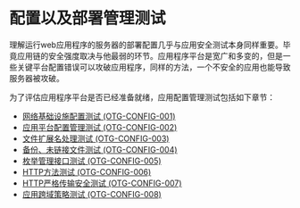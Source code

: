 # 配置以及部署管理测试

理解运行web应用程序的服务器的部署配置几乎与应用安全测试本身同样重要。毕竟应用链的安全强度取决与他最弱的环节。应用程序平台是宽广和多变的，但是一些关键平台配置错误可以攻破应用程序，同样的方法，一个不安全的应用也能导致服务器被攻破。

为了评估应用程序平台是否已经准备就绪，应用配置管理测试包括如下章节：

* [网络基础设施配置测试 (OTG-CONFIG-001) ](./test_networkinfrastructure_configuration_otg-config-001.html)
* [应用平台配置管理测试 (OTG-CONFIG-002) ](./test_application_platform_configuration_otg-config-002.html)
* [文件扩展名处理测试 (OTG-CONFIG-003) ](./test_file_extensions_handling_for_sensitive_information_otg-config-003.html)
* [备份、未链接文件测试 (OTG-CONFIG-004) ](./review_old,_backup_and_unreferenced_files_for_sensitive_information_otg-config-004.html)
* [枚举管理接口测试 (OTG-CONFIG-005) ](./enumerate_infrastructure_and_application_admin_interfaces_otg-config-005.html)
* [HTTP方法测试 (OTG-CONFIG-006) ](./test_http_methods_otg-config-006.html)
* [HTTP严格传输安全测试 (OTG-CONFIG-007) ](./test_http_strict_transport_security_otg-config-007.html)
* [应用跨域策略测试 (OTG-CONFIG-008) ](./test_ria_cross_domain_policy_otg-config-008.html)
